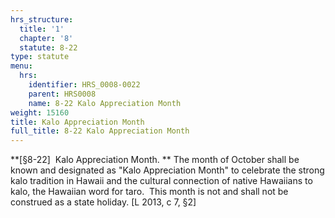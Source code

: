 ```yaml
---
hrs_structure:
  title: '1'
  chapter: '8'
  statute: 8-22
type: statute
menu:
  hrs:
    identifier: HRS_0008-0022
    parent: HRS0008
    name: 8-22 Kalo Appreciation Month
weight: 15160
title: Kalo Appreciation Month
full_title: 8-22 Kalo Appreciation Month
---
```

**[§8-22]  Kalo Appreciation Month. ** The month of October shall be known and designated as "Kalo Appreciation Month" to celebrate the strong kalo tradition in Hawaii and the cultural connection of native Hawaiians to kalo, the Hawaiian word for taro.  This month is not and shall not be construed as a state holiday. [L 2013, c 7, §2]